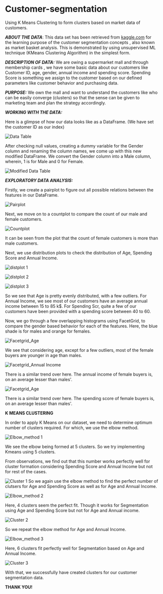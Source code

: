 # Customer-segmentation
Using K Means Clustering to form clusters based on market data of customers.


***ABOUT THE DATA***:
This data set has been retrieved from [kaggle.com](https://www.kaggle.com/) for the learning purpose of the customer segmentation concepts , also known as market basket analysis. This is demonstrated by using unsupervised ML technique (KMeans Clustering Algorithm) in the simplest form.

***DESCRIPTION OF DATA:***
We are owing a supermarket mall and through membership cards , we have some basic data about our customers like Customer ID, age, gender, annual income and spending score.
Spending Score is something we assign to the customer based on our defined parameters like customer behavior and purchasing data.

***PURPOSE:***
We own the mall and want to understand the customers like who can be easily converge (clusters) so that the sense can be given to marketing team and plan the strategy accordingly.

***WORKING WITH THE DATA:***

Here is a glimpse of how our data looks like as a DataFrame. (We have set the customer ID as our index)

![Data Table](https://github.com/Rusali28/customer-segmentation/blob/master/visuals/Data%20Table.PNG)


After checking null values, creating a dummy variable for the Gender column and renaming the column names, we come up with this new modified DataFrame.
We convert the Gender column into a Male column, wherein, 1 is for Male and 0 for Female.

![Modified Data Table](https://github.com/Rusali28/customer-segmentation/blob/master/visuals/Modified%20Data%20Table.PNG)


***EXPLORATORY DATA ANALYSIS:***

Firstly, we create a pairplot to figure out all possible relations between the features in our DataFrame.

![Pairplot](https://github.com/Rusali28/customer-segmentation/blob/master/visuals/Pairplot.PNG)



Next, we move on to a countplot to compare the count of our male and female customers.

![Countplot](https://github.com/Rusali28/customer-segmentation/blob/master/visuals/countplot.PNG)

It can be seen from the plot that the count of female customers is more than male customers.



Next, we use distribution plots to check the distribution of Age, Spending Score and Annual Income.

![distplot 1](https://github.com/Rusali28/customer-segmentation/blob/master/visuals/distplot%201.PNG)

![distplot 2](https://github.com/Rusali28/customer-segmentation/blob/master/visuals/distplot%202.PNG)

![distplot 3](https://github.com/Rusali28/customer-segmentation/blob/master/visuals/distplot%203.PNG)


So we see that Age is pretty evenly distributed, with a few outliers.
For Annual Income, we see most of our customers have an average annual income between 15 to 85 k$.
For Spending Scr, quite a few of our customers have been provided with a spending score between 40 to 60.


Now, we go through a few overlapping histograms using FacetGrid, to compare the gender based behavior for each of the features. Here, the blue shade is for males and orange for females.

![Facetgrid_Age](https://github.com/Rusali28/customer-segmentation/blob/master/visuals/Facetgrid_Age.PNG)


We see that considering age, except for a few outliers, most of the female buyers are younger in age than males.


![Facetgrid_Annual Income](https://github.com/Rusali28/customer-segmentation/blob/master/visuals/Facetgrid_Annual%20Income.PNG)

There is a similar trend over here. The annual income of female buyers is, on an average lesser than males'.

![Facetgrid_Age](https://github.com/Rusali28/customer-segmentation/blob/master/visuals/Facetgrid_Spending%20Score.PNG)

There is a similar trend over here. The spending score of female buyers is, on an average lesser than males'.


**K MEANS CLUSTERING**

In order to apply K Means on our dataset, we need to determine optimum number of clusters required. For which, we use the elbow method.

![Elbow_method 1](https://github.com/Rusali28/customer-segmentation/blob/master/visuals/Elbow_method%201.PNG)

We see the elbow being formed at 5 clusters.
So we try implementing Kmeans using 5 clusters.

From observations, we find out that this number works perfectly well for cluster formation considering Spending Score and Annual Income but not for rest of the cases.

![Cluster 1](https://github.com/Rusali28/customer-segmentation/blob/master/visuals/Cluster1.PNG)
So we again use the elbow method to find the perfect number of clutsers for Age and Spending Score as well as for Age and Annual Income.

![Elbow_method 2](https://github.com/Rusali28/customer-segmentation/blob/master/visuals/Elbow_method%202.PNG)

Here, 4 clusters seem the perfect fit. Though it works for Segmentation using Age and Spending Score but not for Age and Annual income.

![Cluster 2](https://github.com/Rusali28/customer-segmentation/blob/master/visuals/Cluster2.PNG)

So we repeat the elbow method for Age and Annual Income.

![Elbow_method 3](https://github.com/Rusali28/customer-segmentation/blob/master/visuals/Elbow_method%203.PNG)

Here, 6 clusters fit perfectly well for Segmentation based on Age and Annual Income.

![Cluster 3](https://github.com/Rusali28/customer-segmentation/blob/master/visuals/Cluster3.PNG)

With that, we successfully have created clusters for our customer segmentation data.

**THANK YOU!**







